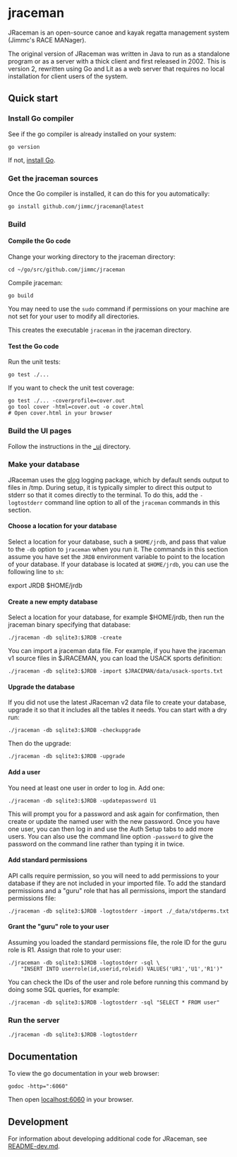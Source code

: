 # jraceman

JRaceman is an open-source canoe and kayak regatta management system
(Jimmc's RACE MANager).

The original version of JRaceman was written in Java to run as a standalone
program or as a server with a thick client and first released in 2002.
This is version 2, rewritten using Go and Lit as a web server that
requires no local installation for client users of the system.

## Quick start

### Install Go compiler

See if the go compiler is already installed on your system:

    go version

If not, [install Go](https://go.dev/doc/install).

### Get the jraceman sources

Once the Go compiler is installed, it can do this for you automatically:

    go install github.com/jimmc/jraceman@latest

### Build

#### Compile the Go code

Change your working directory to the jraceman directory:

    cd ~/go/src/github.com/jimmc/jraceman

Compile jraceman:

    go build
	
You may need to use the `sudo` command if permissions on your machine are not set for your user to modify all directories.

This creates the executable `jraceman` in the jraceman directory.

#### Test the Go code

Run the unit tests:

    go test ./...

If you want to check the unit test coverage:

    go test ./... -coverprofile=cover.out
    go tool cover -html=cover.out -o cover.html
    # Open cover.html in your browser

### Build the UI pages

Follow the instructions in the [\_ui](./_ui) directory.

### Make your database

JRaceman uses the [glog](https://github.com/golang/glog)
logging package, which by default sends output
to files in /tmp. During setup, it is typically simpler to direct this
output to stderr so that it comes directly to the terminal. To do this,
add the `-logtostderr` command line option to all of the `jraceman`
commands in this section.

#### Choose a location for your database

Select a location for your database, such a `$HOME/jrdb`, and pass that
value to  the `-db` option to `jraceman` when you run it. The
commands in this section assume you have set the `JRDB` environment
variable to point to the location of your database. If your database
is located at `$HOME/jrdb`, you can use the following line to `sh`:

  export JRDB $HOME/jrdb

#### Create a new empty database

Select a location for your database, for example $HOME/jrdb, then run the jraceman binary
specifying that database:

    ./jraceman -db sqlite3:$JRDB -create

You can import a jraceman data file. For example, if you have the jraceman v1
source files in $JRACEMAN, you can load the USACK sports definition:

    ./jraceman -db sqlite3:$JRDB -import $JRACEMAN/data/usack-sports.txt

#### Upgrade the database

If you did not use the latest JRaceman v2 data file to create your database,
upgrade it so that it includes all the tables it needs. You can start with
a dry run:

    ./jraceman -db sqlite3:$JRDB -checkupgrade

Then do the upgrade:

    ./jraceman -db sqlite3:$JRDB -upgrade

#### Add a user

You need at least one user in order to log in. Add one:

    ./jraceman -db sqlite3:$JRDB -updatepassword U1

This will prompt you for a password and ask again for confirmation, then
create or update the named user with the new password. Once you have one
user, you can then log in and use the Auth Setup tabs to add more users.
You can also use the command line option `-password` to give the password
on the command line rather than typing it in twice.

#### Add standard permissions

API calls require permission, so you will need to add permissions to your
database if they are not included in your imported file. To add the standard
permissions and a "guru" role that has all permissions, import the standard
permissions file:

    ./jraceman -db sqlite3:$JRDB -logtostderr -import ./_data/stdperms.txt

#### Grant the "guru" role to your user

Assuming you loaded the standard permissions file, the role ID for the guru
role is R1. Assign that role to your user:

    ./jraceman -db sqlite3:$JRDB -logtostderr -sql \
        "INSERT INTO userrole(id,userid,roleid) VALUES('UR1','U1','R1')"

You can check the IDs of the user and role before running this command by
doing some SQL queries, for example:

    ./jraceman -db sqlite3:$JRDB -logtostderr -sql "SELECT * FROM user"

### Run the server

    ./jraceman -db sqlite3:$JRDB -logtostderr

## Documentation

To view the go documentation in your web browser:

    godoc -http=":6060"

Then open [localhost:6060](http://localhost:6060/) in your browser.

## Development

For information about developing additional code for JRaceman,
see [README-dev.md](./README-dev.md).

